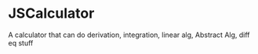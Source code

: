 # JSCalculator
A calculator that can do derivation, integration, linear alg, Abstract Alg, diff eq stuff
